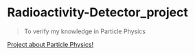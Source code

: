 # Radioactivity-Detector_project

> To verify my knowledge in Particle Physics

[Project about Particle Physics!
](https://github.com/loneicewolf/Radioactivity-Detector_project/wiki) 
